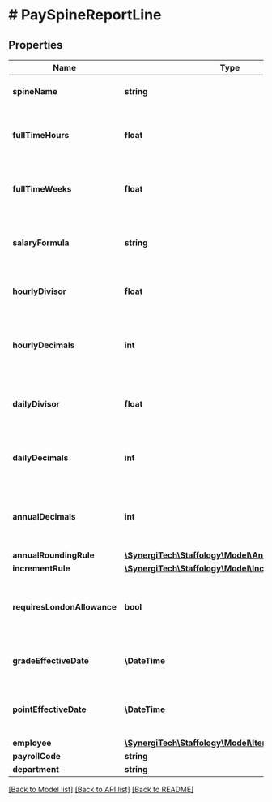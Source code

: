 # # PaySpineReportLine

## Properties

Name | Type | Description | Notes
------------ | ------------- | ------------- | -------------
**spineName** | **string** | Name of the Pay Spine | [optional]
**fullTimeHours** | **float** | Maximum Full Time Hours on this Pay Spine | [optional]
**fullTimeWeeks** | **float** | Maximum Full Time Weeks on this Pay Spine | [optional]
**salaryFormula** | **string** | Formula used to derive annual salary | [optional]
**hourlyDivisor** | **float** | Hours used to determine Hourly Rate | [optional]
**hourlyDecimals** | **int** | Number of decimal places to calculate Hourly Rates | [optional]
**dailyDivisor** | **float** | Days used to determine Full time Daily Rate | [optional]
**dailyDecimals** | **int** | Number of decimal places to calculate Daily Rates | [optional]
**annualDecimals** | **int** | Number of decimal places to calculate Annual Salaries | [optional]
**annualRoundingRule** | [**\SynergiTech\Staffology\Model\AnnualRoundingRule**](AnnualRoundingRule.md) |  | [optional]
**incrementRule** | [**\SynergiTech\Staffology\Model\IncrementRule**](IncrementRule.md) |  | [optional]
**requiresLondonAllowance** | **bool** | Requires LA column to be completed on the spine | [optional]
**gradeEffectiveDate** | **\DateTime** | Effective date for applicable grades | [optional]
**pointEffectiveDate** | **\DateTime** | Effective date for applicable spinal points | [optional]
**employee** | [**\SynergiTech\Staffology\Model\Item**](Item.md) |  | [optional]
**payrollCode** | **string** |  | [optional]
**department** | **string** |  | [optional]

[[Back to Model list]](../../README.md#models) [[Back to API list]](../../README.md#endpoints) [[Back to README]](../../README.md)
